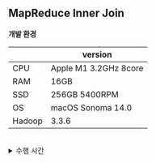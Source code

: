 ## MapReduce Inner Join

**개발 환경**

||version|
|---|---|
|CPU|Apple M1 3.2GHz 8core|
|RAM|16GB|
|SSD|256GB 5400RPM|
|OS|macOS Sonoma 14.0|   
|Hadoop|3.3.6|  

<br>

<details>
<summary>수행 시간</summary>

|Data|Time|
|---|---|
|822MB|2분 56초|
|1.6GB|4분 39초|
|2.4GB|4분 1초|
|3.3GB|12분 15초|
|4.1GB|14분 41초|

</div>
</details>

